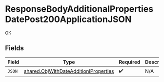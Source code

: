 # ResponseBodyAdditionalPropertiesDatePost200ApplicationJSON

OK


## Fields

| Field                                                                                          | Type                                                                                           | Required                                                                                       | Description                                                                                    |
| ---------------------------------------------------------------------------------------------- | ---------------------------------------------------------------------------------------------- | ---------------------------------------------------------------------------------------------- | ---------------------------------------------------------------------------------------------- |
| `JSON`                                                                                         | [shared.ObjWithDateAdditionlProperties](../../models/shared/objwithdateadditionlproperties.md) | :heavy_check_mark:                                                                             | N/A                                                                                            |